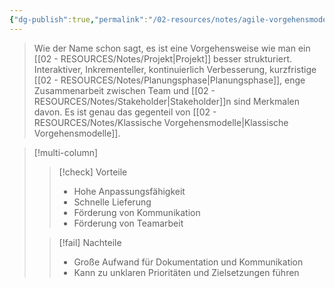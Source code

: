 ```yaml
---
{"dg-publish":true,"permalink":"/02-resources/notes/agile-vorgehensmodelle/","tags":["projektmanagement"]}
---
```


> Wie der Name schon sagt, es ist eine Vorgehensweise  wie man ein [[02 - RESOURCES/Notes/Projekt\|Projekt]] besser strukturiert.
> Interaktiver, Inkrementeller, kontinuierlich Verbesserung, kurzfristige [[02 - RESOURCES/Notes/Planungsphase\|Planungsphase]], enge Zusammenarbeit zwischen Team und [[02 - RESOURCES/Notes/Stakeholder\|Stakeholder]]n sind Merkmalen davon.
> Es ist genau das gegenteil von [[02 - RESOURCES/Notes/Klassische Vorgehensmodelle\|Klassische Vorgehensmodelle]].

>[!multi-column]
> 
> >[!check] Vorteile
> > - Hohe Anpassungsfähigkeit
> >- Schnelle Lieferung
> >- Förderung von Kommunikation
> >- Förderung von Teamarbeit
> 
>>[!fail] Nachteile
>> - Große Aufwand für Dokumentation und Kommunikation
>>- Kann zu unklaren Prioritäten und Zielsetzungen führen

